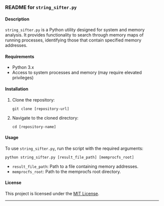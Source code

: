 ### README for `string_sifter.py`

#### Description
`string_sifter.py` is a Python utility designed for system and memory analysis. It provides functionality to search through memory maps of running processes, identifying those that contain specified memory addresses.

#### Requirements
- Python 3.x
- Access to system processes and memory (may require elevated privileges)

#### Installation
1. Clone the repository:
   ```
   git clone [repository-url]
   ```
2. Navigate to the cloned directory:
   ```
   cd [repository-name]
   ```

#### Usage
To use `string_sifter.py`, run the script with the required arguments:
```
python string_sifter.py [result_file_path] [memprocfs_root]
```
- `result_file_path`: Path to a file containing memory addresses.
- `memprocfs_root`: Path to the memprocfs root directory.

#### License
This project is licensed under the [MIT License](LICENSE.md).

---

